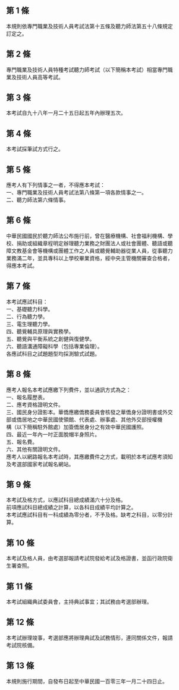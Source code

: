 第 1 條
-------
本規則依專門職業及技術人員考試法第十五條及聽力師法第五十八條規定  
訂定之。

第 2 條
-------
專門職業及技術人員特種考試聽力師考試（以下簡稱本考試）相當專門職  
業及技術人員高等考試。

第 3 條
-------
本考試自九十八年一月二十五日起五年內辦理五次。

第 4 條
-------
本考試採筆試方式行之。

第 5 條
-------
應考人有下列情事之一者，不得應本考試：  
一、專門職業及技術人員考試法第八條第一項各款情事之一。  
二、聽力師法第六條情事。

第 6 條
-------
中華民國國民於聽力師法公布施行前，曾在醫療機構、社會福利機構、學  
校、捐助或組織章程明定辦理聽力業務之財團法人或社會團體、聽語或聽  
障文教基金會等機構或團體工作之人員或聽覺輔助器從業人員，從事聽力  
業務滿二年，並具專科以上學校畢業資格，經中央主管機關審查合格者，  
得應本考試。

第 7 條
-------
本考試應試科目：  
一、基礎聽力科學。  
二、行為聽力學。  
三、電生理聽力學。  
四、聽覺輔具原理與實務學。  
五、聽覺與平衡系統之創健與復健學。  
六、聽語溝通障礙科學（包括專業倫理）。  
各應試科目之試題題型均採測驗式試題。

第 8 條
-------
應考人報名本考試應繳下列費件，並以通訊方式為之：  
一、報名履歷表。  
二、應考資格證明文件。  
三、國民身分證影本。華僑應繳僑務委員會核發之華僑身分證明書或外交  
    部或僑居地之中華民國使領館、代表處、辦事處、其他外交部授權機  
    構（以下簡稱駐外館處）加簽僑居身分之有效中華民國護照。  
四、最近一年內一吋正面脫帽半身照片。  
五、報名費。  
六、其他有關證明文件。  
應考人以網路報名本考試時，其應繳費件之方式，載明於本考試應考須知  
及考選部國家考試報名網站。

第 9 條
-------
本考試及格方式，以應試科目總成績滿六十分及格。  
前項應試科目總成績之計算，以各科目成績平均計算之。  
本考試應試科目有一科成績為零分者，不予及格。缺考之科目，以零分計  
算。

第 10 條
--------
本考試及格人員，由考選部報請考試院發給考試及格證書，並函行政院衛  
生署查照。

第 11 條
--------
本考試組織典試委員會，主持典試事宜；其試務由考選部辦理。

第 12 條
--------
本考試辦理竣事，考選部應將辦理典試及試務情形，連同關係文件，報請  
考試院核備。

第 13 條
--------
本規則施行期間，自發布日起至中華民國一百零三年一月二十四日止。

